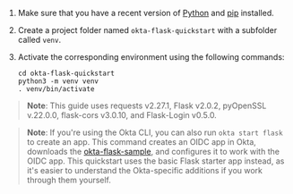 
1. Make sure that you have a recent version of [Python](https://www.python.org/) and [pip](https://pypi.org/project/pip/) installed.
2. Create a project folder named `okta-flask-quickstart` with a subfolder called `venv`.
3. Activate the corresponding environment using the following commands:

   ```shell
   cd okta-flask-quickstart
   python3 -m venv venv
   . venv/bin/activate
   ```

> **Note**: This guide uses requests v2.27.1, Flask v2.0.2, pyOpenSSL v.22.0.0, flask-cors v3.0.10, and Flask-Login v0.5.0.

> **Note**: If you're using the Okta CLI, you can also run `okta start flask` to create an app. This command creates an OIDC app in Okta, downloads the [okta-flask-sample](https://github.com/okta-samples/okta-flask-sample), and configures it to work with the OIDC app. This quickstart uses the basic Flask starter app instead, as it's easier to understand the Okta-specific additions if you work through them yourself.
